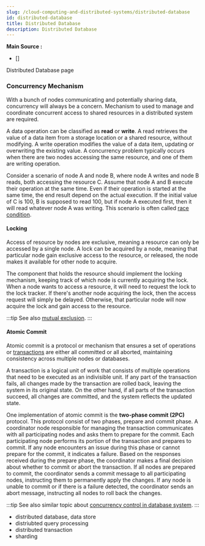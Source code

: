 ```yaml
---
slug: /cloud-computing-and-distributed-systems/distributed-database
id: distributed-database
title: Distributed Database
description: Distributed Database
---
```


**Main Source :**

- []

Distributed Database page

### Concurrency Mechanism

With a bunch of nodes communicating and potentially sharing data, concurrency will always be a concern. Mechanism to used to manage and coordinate concurrent access to shared resources in a distributed system are required.

A data operation can be classified as **read** or **write**. A read retrieves the value of a data item from a storage location or a shared resource, without modifying. A write operation modifies the value of a data item, updating or overwriting the existing value. A concurrency problem typically occurs when there are two nodes accessing the same resource, and one of them are writing operation.

Consider a scenario of node A and node B, where node A writes and node B reads, both accessing the resource C. Assume that node A and B execute their operation at the same time. Even if their operation is started at the same time, the end result depend on the actual execution. If the initial value of C is 100, B is supposed to read 100, but if node A executed first, then it will read whatever node A was writing. This scenario is often called [race condition](/operating-system/multithreading#multithreading-problems).

#### Locking

Access of resource by nodes are exclusive, meaning a resource can only be accessed by a single node. A lock can be acquired by a node, meaning that particular node gain exclusive access to the resource, or released, the node makes it available for other node to acquire.

The component that holds the resource should implement the locking mechanism, keeping track of which node is currently acquiring the lock. When a node wants to access a resource, it will need to request the lock to the lock tracker. If there's another node acquiring the lock, then the access request will simply be delayed. Otherwise, that particular node will now acquire the lock and gain access to the resource.

:::tip
See also [mutual exclusion](/operating-system/multithreading#locks--mutex).
:::

#### Atomic Commit

Atomic commit is a protocol or mechanism that ensures a set of operations or [transactions](/database-system/transactions) are either all committed or all aborted, maintaining consistency across multiple nodes or databases.

A transaction is a logical unit of work that consists of multiple operations that need to be executed as an indivisible unit. If any part of the transaction fails, all changes made by the transaction are rolled back, leaving the system in its original state. On the other hand, if all parts of the transaction succeed, all changes are committed, and the system reflects the updated state.

One implementation of atomic commit is the **two-phase commit (2PC)** protocol. This protocol consist of two phases, prepare and commit phase. A coordinator node responsible for managing the transaction communicates with all participating nodes and asks them to prepare for the commit. Each participating node performs its portion of the transaction and prepares to commit. If any node encounters an issue during this phase or cannot prepare for the commit, it indicates a failure. Based on the responses received during the prepare phase, the coordinator makes a final decision about whether to commit or abort the transaction. If all nodes are prepared to commit, the coordinator sends a commit message to all participating nodes, instructing them to permanently apply the changes. If any node is unable to commit or if there is a failure detected, the coordinator sends an abort message, instructing all nodes to roll back the changes.

:::tip
See also similar topic about [concurrency control in database system](/database-system/concurrency-control).
:::

- distributed database, data store
- distriubted query processing
- distributed transaction
- sharding

